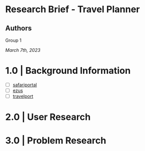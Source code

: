 # Research Brief - Travel Planner

## Authors
Group 1

*March 7th, 2023*

# 1.0 | Background Information
* [ ] [safariportal](https://www.safariportal.app/)
* [ ] [ezus](https://ezus.io/)
* [ ] [travelport](https://www.travelport.com/products/smartpoint-cloud)

# 2.0 | User Research

# 3.0 | Problem Research